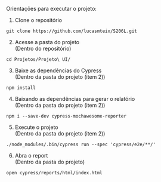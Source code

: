 Orientações para executar o projeto:

1. Clone o repositório
```
git clone https://github.com/lucasmteix/S206L.git  
```

2. Acesse a pasta do projeto  
(Dentro do repositório)  
```
cd Projetos/Projeto\ UI/
``` 

3. Baixe as dependências do Cypress  
(Dentro da pasta do projeto (item 2))  
```
npm install
```

4. Baixando as dependências para gerar o relatório  
(Dentro da pasta do projeto (item 2))
```
npm i --save-dev cypress-mochawesome-reporter
```

5. Execute o projeto  
(Dentro da pasta do projeto (item 2))  
```
./node_modules/.bin/cypress run --spec 'cypress/e2e/**/'
```

6. Abra o report  
(Dentro da pasta do projeto)  
```
open cypress/reports/html/index.html
```